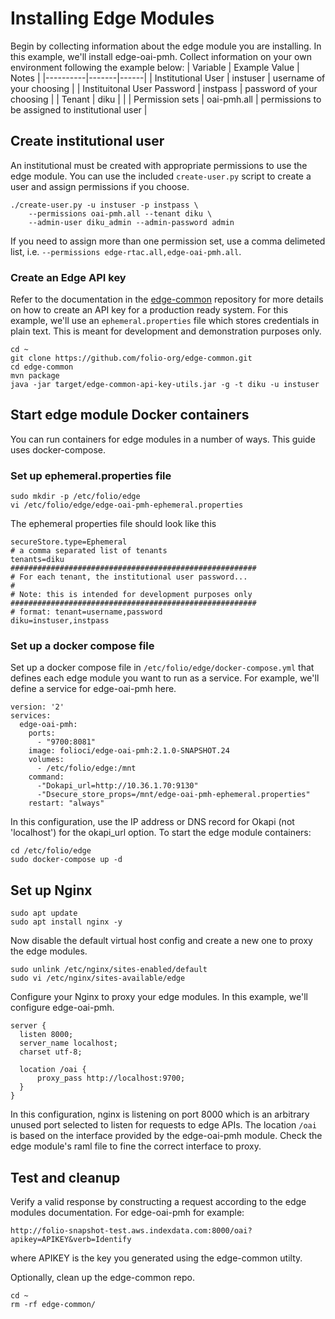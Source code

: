 # Installing Edge Modules
Begin by collecting information about the edge module you are installing. In this example, we'll install edge-oai-pmh. Collect information on your own environment following the example below:
| Variable | Example Value | Notes |
|----------|-------|------|
| Institutional User | instuser | username of your choosing |
| Instituitonal User Password | instpass | password of your choosing |
| Tenant | diku | |
| Permission sets | oai-pmh.all | permissions to be assigned to institutional user |

## Create institutional user
An institutional must be created with appropriate permissions to use the edge module. You can use the included `create-user.py` script to create a user and assign permissions if you choose.
```
./create-user.py -u instuser -p instpass \
    --permissions oai-pmh.all --tenant diku \
    --admin-user diku_admin --admin-password admin
```
If you need to assign more than one permission set, use a comma delimeted list, i.e. `--permissions edge-rtac.all,edge-oai-pmh.all`.
### Create an Edge API key
Refer to the documentation in the [edge-common](https://github.com/folio-org/edge-common) repository for more details on how to create an API key for a production ready system. For this example, we'll use an `ephemeral.properties` file which stores credentials in plain text. This is meant for development and demonstration purposes only.
```
cd ~
git clone https://github.com/folio-org/edge-common.git
cd edge-common
mvn package
java -jar target/edge-common-api-key-utils.jar -g -t diku -u instuser
```


## Start edge module Docker containers
You can run containers for edge modules in a number of ways. This guide uses docker-compose.
### Set up ephemeral.properties file
```
sudo mkdir -p /etc/folio/edge
vi /etc/folio/edge/edge-oai-pmh-ephemeral.properties
```
The ephemeral properties file should look like this
```
secureStore.type=Ephemeral
# a comma separated list of tenants
tenants=diku
#######################################################
# For each tenant, the institutional user password...
#
# Note: this is intended for development purposes only
#######################################################
# format: tenant=username,password
diku=instuser,instpass
```
### Set up a docker compose file
Set up a docker compose file in `/etc/folio/edge/docker-compose.yml` that defines each edge module you want to run as a service. For example, we'll define a service for edge-oai-pmh here.
```
version: '2'
services:
  edge-oai-pmh:
    ports:
      - "9700:8081"
    image: folioci/edge-oai-pmh:2.1.0-SNAPSHOT.24
    volumes:
      - /etc/folio/edge:/mnt
    command:
      -"Dokapi_url=http://10.36.1.70:9130"
      -"Dsecure_store_props=/mnt/edge-oai-pmh-ephemeral.properties"
    restart: "always"
```
In this configuration, use the IP address or DNS record for Okapi (not 'localhost') for the okapi_url option. To start the edge module containers:
```
cd /etc/folio/edge
sudo docker-compose up -d
```
## Set up Nginx
```
sudo apt update
sudo apt install nginx -y
```
Now disable the default virtual host config and create a new one to proxy the edge modules.
```
sudo unlink /etc/nginx/sites-enabled/default
sudo vi /etc/nginx/sites-available/edge
```
Configure your Nginx to proxy your edge modules. In this example, we'll configure edge-oai-pmh.
```
server {
  listen 8000;
  server_name localhost;
  charset utf-8;

  location /oai {
      proxy_pass http://localhost:9700;
  }
}
```
In this configuration, nginx is listening on port 8000 which is an arbitrary unused port selected to listen for requests to edge APIs. The location `/oai` is based on the interface provided by the edge-oai-pmh module. Check the edge module's raml file to fine the correct interface to proxy.

## Test and cleanup
Verify a valid response by constructing a request according to the edge modules documentation. For edge-oai-pmh for example:
```
http://folio-snapshot-test.aws.indexdata.com:8000/oai?apikey=APIKEY&verb=Identify
```
where APIKEY is the key you generated using the edge-common utilty.

Optionally, clean up the edge-common repo.
```
cd ~
rm -rf edge-common/
```

